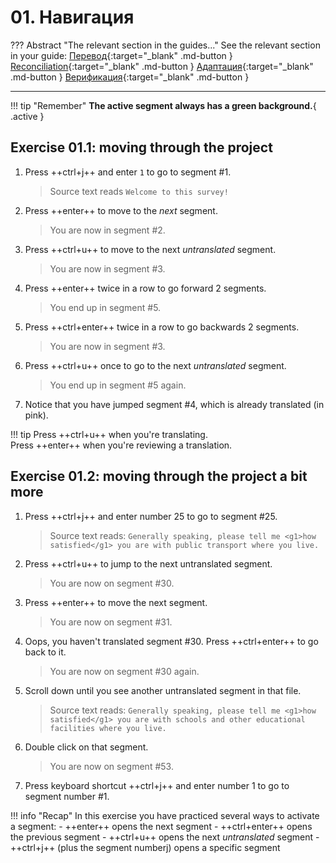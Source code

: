 # 01. Навигация


??? Abstract "The relevant section in the guides..."
    See the relevant section in your guide:
    [Перевод](../../translation/navigation/){:target="_blank" .md-button }
    [Reconciliation](../../reconciliation/navigation/){:target="_blank" .md-button }
    [Адаптация](../../adaptation/navigation/){:target="_blank" .md-button }
    [Верификация](../../verification/navigation/){:target="_blank" .md-button }

---


!!! tip "Remember"
    **The active segment always has a green background.**{ .active }


## Exercise 01.1: moving through the project

<!--
NAVIGATION in first file???
to avoid directing the user to later in the project ...
-->

1. Press ++ctrl+j++ and enter `1` to go to segment #1.

   > Source text reads `Welcome to this survey!`

2. Press ++enter++ to move to the _next_ segment.

   > You are now in segment #2.
   <!-- > Source text reads `How is your economic situation?` -->

3. Press ++ctrl+u++ to move to the next _untranslated_ segment.

   > You are now in segment #3.
   <!-- Source text reads `Pretty good` -->

4. Press ++enter++ twice in a row to go forward 2 segments.

   > You end up in segment #5.
   <!-- > Source text reads `Pretty good` again -->

5. Press ++ctrl+enter++ twice in a row to go backwards 2 segments.

   > You are now in segment #3.
   <!-- > Source text reads `Pretty bad` -->

6. Press ++ctrl+u++ once to go to the next _untranslated_ segment.

   > You end up in segment #5 again.
   <!-- > Source text reads `Pretty good` again -->

7. Notice that you have jumped segment #4, which is already translated (in pink).

!!! tip
    Press ++ctrl+u++ when you're translating.  
    Press ++enter++ when you're reviewing a translation.

<!--
adri's exercise: more practice
remove if unnecessary, check with adri
-->





## Exercise 01.2: moving through the project a bit more

<!---Check segment numbers!!-->
<!-- @demo about navigation: explain color green = active segment -->
<!-- @todo (AM): add notice green color to exercise -->

1. Press ++ctrl+j++ and enter number 25 to go to segment #25.

   > Source text reads: `Generally speaking, please tell me <g1>how satisfied</g1> you are with public transport where you live.`

2. Press ++ctrl+u++ to jump to the next untranslated segment.

   > You are now on segment #30.

3. Press ++enter++ to move the next segment.

   > You are now on segment #31.

4. Oops, you haven't translated segment #30. Press ++ctrl+enter++ to go back to it.

   > You are now on segment #30 again.

5. Scroll down until you see another untranslated segment in that file.

   > Source text reads: `Generally speaking, please tell me <g1>how satisfied</g1> you are with schools and other educational facilities where you live.`

6. Double click on that segment.

   > You are now on segment #53.

7. Press keyboard shortcut ++ctrl+j++ and enter number 1 to go to segment number #1.


!!! info "Recap"
    In this exercise you have practiced several ways to activate a segment:
    - ++enter++ opens the next segment
    - ++ctrl+enter++ opens the previous segment
    - ++ctrl+u++ opens the next _untranslated_ segment
    - ++ctrl+j++ (plus the segment numberj) opens a specific segment


